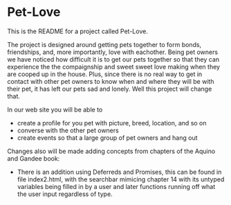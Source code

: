 # Pet-Love
This is the README for a project called Pet-Love.

The project is designed around getting pets together to form bonds, friendships, and, more importantly, love with eachother.
Being pet owners we have noticed how difficult it is to get our pets together so that they can experience the the compaignship and sweet 
sweet love making when they are cooped up in the house.  Plus, since there is no real way to get in contact with other pet owners to know 
when and where they will be with their pet, it has left our pets sad and lonely.  Well this project will change that.

In our web site you will be able to
  - create a profile for you pet with picture, breed, location, and so on
  - converse with the other pet owners
  - create events so that a large group of pet owners and hang out 

Changes also will be made adding concepts from chapters of the Aquino and Gandee book:
  
  - There is an addition using Deferreds and Promises, this can be found in file index2.html, with the searchbar mimicing chapter 14 with its untyped variables being filled in by a user and later functions running off what the user input regardless of type.
